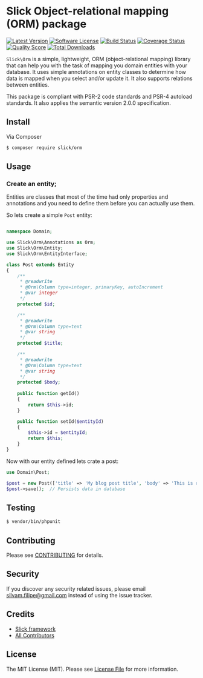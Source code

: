 # Slick Object-relational mapping (ORM) package

[![Latest Version](https://img.shields.io/github/release/slickframework/orm.svg?style=flat-square)](https://github.com/slickframework/orm/releases)
[![Software License](https://img.shields.io/badge/license-MIT-brightgreen.svg?style=flat-square)](LICENSE.md)
[![Build Status](https://img.shields.io/travis/slickframework/orm/master.svg?style=flat-square)](https://travis-ci.org/slickframework/orm)
[![Coverage Status](https://img.shields.io/scrutinizer/coverage/g/slickframework/orm/master.svg?style=flat-square)](https://scrutinizer-ci.com/g/slickframework/orm/code-structure?branch=master)
[![Quality Score](https://img.shields.io/scrutinizer/g/slickframework/orm/master.svg?style=flat-square)](https://scrutinizer-ci.com/g/slickframework/orm?branch=master)
[![Total Downloads](https://img.shields.io/packagist/dt/slick/orm.svg?style=flat-square)](https://packagist.org/packages/slick/orm)


`Slick\Orm` is a simple, lightweight, ORM (object-relational mapping) library that
can help you with the task of mapping you domain entities with your database.
It uses simple annotations on entity classes to determine how data is mapped
when you select and/or update it. It also supports relations between entities.

This package is compliant with PSR-2 code standards and PSR-4 autoload standards.
It also applies the semantic version 2.0.0 specification.

## Install

Via Composer

``` bash
$ composer require slick/orm
```

## Usage

### Create an entity;

Entities are classes that most of the time had only properties and annotations
and you need to define them before you can actually use them.

So lets create a simple `Post` entity:

```php

namespace Domain;

use Slick\Orm\Annotations as Orm;
use Slick\Orm\Entity;
use Slick\Orm\EntityInterface;

class Post extends Entity
{
    /**
     * @readwrite
     * @Orm\Column type=integer, primaryKey, autoIncrement
     * @var integer
     */
    protected $id;

    /**
     * @readwrite
     * @Orm\Column type=text
     * @var string
     */
    protected $title;

    /**
     * @readwrite
     * @Orm\Column type=text
     * @var string
     */
    protected $body;
    
    public function getId()
    {
        return $this->id;
    }

    public function setId($entityId)
    {
        $this->id = $entityId;
        return $this;
    }
}
```

Now with our entity defined lets crate a post:
```php
use Domain\Post;

$post = new Post(['title' => 'My blog post title', 'body' => 'This is really long...']);
$post->save();  // Persists data in database
```

## Testing

``` bash
$ vendor/bin/phpunit
```

## Contributing

Please see [CONTRIBUTING](CONTRIBUTING.md) for details.

## Security

If you discover any security related issues, please email silvam.filipe@gmail.com instead of using the issue tracker.

## Credits

- [Slick framework](https://github.com/slickframework)
- [All Contributors](https://github.com/slickframework/common/graphs/contributors)

## License

The MIT License (MIT). Please see [License File](LICENSE.md) for more information.
